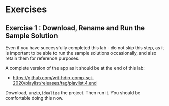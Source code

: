 # Exercises

## Exercise 1 : Download, Rename and Run the Sample Solution

Even if you have successfully completed this lab - do not skip this step, as it is important to be able to run the sample solutions occasionally, and also retain them for reference purposes.

A complete version of the app as it should be at the end of this lab:

- <https://github.com/wit-hdip-comp-sci-2020/playlist/releases/tag/playlist.4.end>

Download, unzip,`idealize` the project. Then run it. You should be comfortable doing this now. 